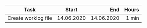 | Task     | Start            | End  | Hours |
| ------------- |:-------------:| -----:| -----:|
| Create worklog file | 14.06.2020 | 14.06.2020 | 1 min |
